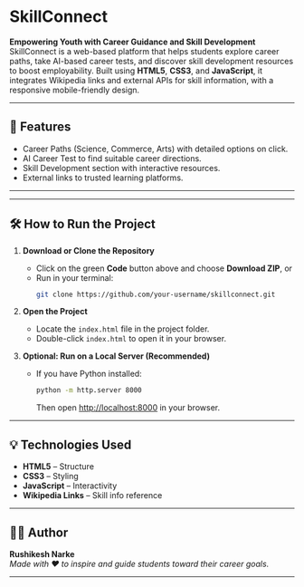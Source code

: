 # SkillConnect

**Empowering Youth with Career Guidance and Skill Development**  
SkillConnect is a web-based platform that helps students explore career paths, take AI-based career tests, and discover skill development resources to boost employability. Built using **HTML5**, **CSS3**, and **JavaScript**, it integrates Wikipedia links and external APIs for skill information, with a responsive mobile-friendly design.

---

## 🚀 Features
- Career Paths (Science, Commerce, Arts) with detailed options on click.
- AI Career Test to find suitable career directions.
- Skill Development section with interactive resources.
- External links to trusted learning platforms.

---


---

## 🛠️ How to Run the Project
1. **Download or Clone the Repository**
   - Click on the green **Code** button above and choose **Download ZIP**, or  
   - Run in your terminal:
     ```bash
     git clone https://github.com/your-username/skillconnect.git
     ```

2. **Open the Project**
   - Locate the `index.html` file in the project folder.
   - Double-click `index.html` to open it in your browser.  

3. **Optional: Run on a Local Server (Recommended)**
   - If you have Python installed:
     ```bash
     python -m http.server 8000
     ```
     Then open [http://localhost:8000](http://localhost:8000) in your browser.

---

## 💡 Technologies Used
- **HTML5** – Structure
- **CSS3** – Styling
- **JavaScript** – Interactivity
- **Wikipedia Links** – Skill info reference

---

## 👨‍💻 Author
**Rushikesh Narke**  
*Made with ❤️ to inspire and guide students toward their career goals.*



---

